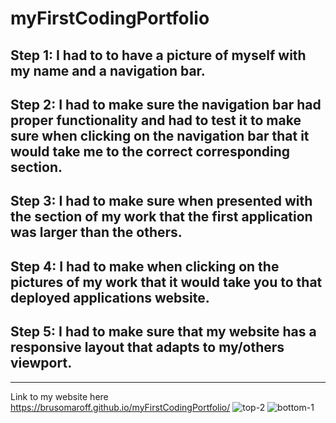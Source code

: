 # myFirstCodingPortfolio

## Step 1: I had to to have a picture of myself with my name and a navigation bar.

## Step 2: I had to make sure the navigation bar had proper functionality and had to test it to make sure when clicking on the navigation bar that it would take me to the correct corresponding section.

## Step 3: I had to make sure when presented with the section of my work that the first application was larger than the others.

## Step 4: I had to make when clicking on the pictures of my work that it would take you to that deployed applications website.

## Step 5: I had to make sure that my website has a responsive layout that adapts to my/others viewport.
---
Link to my website here
https://brusomaroff.github.io/myFirstCodingPortfolio/
![top-2](https://user-images.githubusercontent.com/120063382/211783539-df9f2d69-d1ca-4ff9-a1aa-f53aceba35b5.png)
![bottom-1](https://user-images.githubusercontent.com/120063382/211783567-6f7bc856-f02a-4ad1-bde2-a52f8daba8dc.png)
